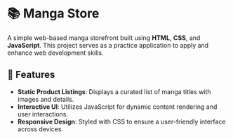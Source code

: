 # 📚 Manga Store

A simple web-based manga storefront built using **HTML**, **CSS**, and **JavaScript**. This project serves as a practice application to apply and enhance web development skills.

## 🛒 Features

- **Static Product Listings**: Displays a curated list of manga titles with images and details.
- **Interactive UI**: Utilizes JavaScript for dynamic content rendering and user interactions.
- **Responsive Design**: Styled with CSS to ensure a user-friendly interface across devices.
